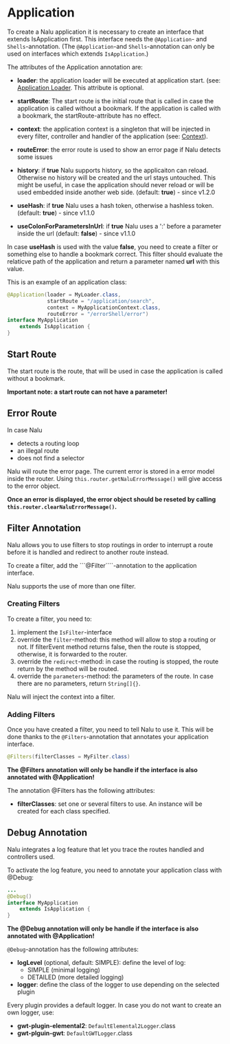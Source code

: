 # Application
To create a Nalu application it is necessary to create an interface that extends IsApplication first. This interface needs the ```@Application```- and `Shells`-annotation. (The ```@Application```-and `Shells`-annotation can only be used on interfaces which extends ```IsApplication```.)

The attributes of the Application annotation are:

* **loader**: the application loader will be executed at application start. (see: [Application Loader](https://github.com/nalukit/nalu-parent/wiki/03.-Application-Loader). This attribute is optional.

* **startRoute**: The start route is the initial route that is called in case the application is called without a bookmark. If the application is called with a bookmark, the startRoute-attribute has no effect.

* **context**: the application context is a singleton that will be injected in every filter, controller and handler of the application (see: [Context](https://github.com/nalukit/nalu-parent/wiki/03.-Application-Context)).

* **routeError**: the error route is used to show an error page if Nalu detects some issues

* **history**: if **true** Nalu supports history, so the applicaiton can reload. Otherwise no history will be created and the url stays untouched. This might be useful, in case the application should never reload or will be used embedded inside another web side. (default: **true**) - since v1.2.0

* **useHash**: if **true** Nalu uses a hash token, otherwise a hashless token. (default: **true**) - since v1.1.0

* **useColonForParametersInUrl**: if **true** Nalu uses a ':' before a parameter inside the url (default: **false**) - since v1.1.0

In case **useHash** is used with the value **false**, you need to create a filter or something else to handle a bookmark correct. This filter should evaluate the relaticve path of the application and return a parameter named **url** with this value.

This is an example of an application class:

```Java
@Application(loader = MyLoader.class,
             startRoute = "/application/search",
             context = MyApplicationContext.class,
             routeError = "/errorShell/error")
interface MyApplication
    extends IsApplication {
}
```


## Start Route
The start route is the route, that will be used in case the application is called without a bookmark.

**Important note: a start route can not have a parameter!**

## Error Route
In case Nalu

* detects a routing loop
* an illegal route
* does not find a selector

Nalu will route the error page. The current error is stored in a error model inside the router. Using `this.router.getNaluErrorMessage()` will give access to the error object.

**Once an error is displayed, the error object should be reseted by calling `this.router.clearNaluErrorMessage()`.**

## Filter Annotation
Nalu allows you to use filters to stop routings in order to interrupt a route before it is handled and redirect to another route instead.

To create a filter, add the ```@Filter````-annotation to the application interface.

Nalu supports the use of more than one filter.

### Creating Filters
To create a filter, you need to:

1. implement the ```IsFilter```-interface
2. override the ```filter```-method: this method will allow to stop a routing or not. If filterEvent method returns false, then the route is stopped, otherwise, it is forwarded to the router.
3. override the ```redirect```-method: in case the routing is stopped, the route return by the method will be routed.
4. override the ```parameters```-method: the parameters of the route. In case there are no parameters, return ```String[]{}```.

Nalu will inject the context into a filter.

### Adding Filters
Once you have created a filter, you need to tell Nalu to use it. This will be done thanks to the ```@Filters```-annotation that annotates your application interface.

```Java
@Filters(filterClasses = MyFilter.class)
```

**The @Filters annotation will only be handle if the interface is also annotated with @Application!**

The annotation @Filters has the following attributes:

* **filterClasses**: set one or several filters to use. An instance will be created for each class specified.


## Debug Annotation
Nalu integrates a log feature that let you trace the routes handled and controllers used.

To activate the log feature, you need to annotate your application class with @Debug:
```Java
...
@Debug()
interface MyApplication
    extends IsApplication {
}
```

**The @Debug annotation will only be handle if the interface is also annotated with @Application!**

```@Debug```-annotation has the following attributes:

* **logLevel** (optional, default: SIMPLE): define the level of log:
    * SIMPLE (minimal logging)
    * DETAILED (more detailed logging)
* **logger**: define the class of the logger to use depending on the selected plugin

Every plugin provides a default logger. In case you do not want to create an own logger, use:

* **gwt-plugin-elemental2**: ```DefaultElemental2Logger```.class
* **gwt-plguin-gwt**: ```DefaultGWTLogger```.class

